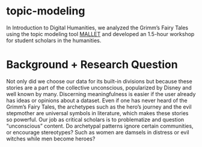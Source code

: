 # topic-modeling
<p>In Introduction to Digital Humanities, we analyzed the Grimm’s Fairy Tales using the topic modeling tool <a href="http://mallet.cs.umass.edu/" target="_blank">MALLET</a> and developed an 1.5-hour workshop for student scholars in the humanities.</p>

<h1>Background + Research Question</h1>
<p>Not only did we choose our data for its built-in divisions but because these stories are a part of the collective unconscious, popularized by Disney and well known by many. Discerning meaningfulness is easier if the user already has ideas or opinions about a dataset. Even if one has never heard of the Grimm’s Fairy Tales, the archetypes such as the hero’s journey and the evil stepmother are universal symbols in literature, which makes these stories so powerful. Our job as critical scholars is to problematize and question “unconscious” content. Do archetypal patterns ignore certain communities, or encourage stereotypes? Such as women are damsels in distress or evil witches while men become heroes?</p>
